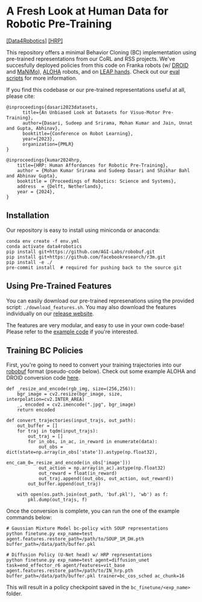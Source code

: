 # A Fresh Look at Human Data for Robotic Pre-Training
[[Data4Robotics]](https://data4robotics.github.io/) [[HRP]](https://www.cs.cmu.edu/~data4robotics/hrp/index.html)

This repository offers a minimal Behavior Cloning (BC) implementation using pre-trained representations from our CoRL and RSS projects. We've succesfully deployed policies from this code on Franka robots (w/ [DROID](https://github.com/droid-dataset/droid/tree/main) and [MaNiMo](https://github.com/AGI-Labs/manimo)), [ALOHA](https://tonyzhaozh.github.io/aloha/) robots, and on [LEAP hands](https://www.leaphand.com). Check out our [eval scripts](eval_scripts/README.md) for more information.

If you find this codebase or our pre-trained representations useful at all, please cite:
```
@inproceedings{dasari2023datasets,
      title={An Unbiased Look at Datasets for Visuo-Motor Pre-Training},
      author={Dasari, Sudeep and Srirama, Mohan Kumar and Jain, Unnat and Gupta, Abhinav},
      booktitle={Conference on Robot Learning},
      year={2023},
      organization={PMLR}
}

@inproceedings{kumar2024hrp,
    title={HRP: Human Affordances for Robotic Pre-Training},
    author = {Mohan Kumar Srirama and Sudeep Dasari and Shikhar Bahl and Abhinav Gupta},
    booktitle = {Proceedings of Robotics: Science and Systems},
    address  = {Delft, Netherlands},
    year = {2024},
}
```
## Installation
Our repository is easy to install using miniconda or anaconda:

```
conda env create -f env.yml
conda activate data4robotics
pip install git+https://github.com/AGI-Labs/robobuf.git
pip install git+https://github.com/facebookresearch/r3m.git
pip install -e ./
pre-commit install  # required for pushing back to the source git
```

## Using Pre-Trained Features
You can easily download our pre-trained represenations using the provided script: `./download_features.sh`. You may also download the features individually on our [release website](https://www.cs.cmu.edu/~data4robotics/release/).

The features are very modular, and easy to use in your own code-base! Please refer to the [example code](https://github.com/SudeepDasari/data4robotics/blob/main/pretrained_networks_example.py) if you're interested.

## Training BC Policies
First, you're going to need to convert your training trajectories into our [robobuf](https://github.com/AGI-Labs/robobuf/tree/main) format (pseudo-code below). Check out some example ALOHA and DROID conversion code [here](https://github.com/AGI-Labs/r2d2_to_robobuf).

```
def _resize_and_encode(rgb_img, size=(256,256)):
    bgr_image = cv2.resize(bgr_image, size, interpolation=cv2.INTER_AREA)
    _, encoded = cv2.imencode(".jpg", bgr_image)
    return encoded

def convert_trajectories(input_trajs, out_path):
    out_buffer = []
    for traj in tqdm(input_trajs):
        out_traj = []
        for in_obs, in_ac, in_reward in enumerate(data):
            out_obs = dict(state=np.array(in_obs['state']).astype(np.float32),
                           enc_cam_0=_resize_and_encode(in_obs['image']))
            out_action = np.array(in_ac).astype(np.float32)
            out_reward = float(in_reward)
            out_traj.append((out_obs, out_action, out_reward))
        out_buffer.append(out_traj)

    with open(os.path.join(out_path, 'buf.pkl'), 'wb') as f:
        pkl.dump(out_trajs, f)
```

Once the conversion is complete, you can run the one of the example commands below:
```
# Gaussian Mixture Model bc-policy with SOUP representations
python finetune.py exp_name=test agent.features.restore_path=/path/to/SOUP_1M_DH.pth buffer_path=/data/path/buffer.pkl

# Diffusion Policy (U-Net head) w/ HRP representations
python finetune.py exp_name=test agent=diffusion_unet task=end_effector_r6 agent/features=vit_base agent.features.restore_path=/path/to/IN_hrp.pth buffer_path=/data/path/buffer.pkl trainer=bc_cos_sched ac_chunk=16
```
This will result in a policy checkpoint saved in the `bc_finetune/<exp_name>` folder.
